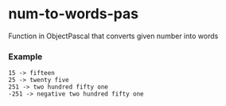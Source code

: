 # num-to-words-pas
Function in ObjectPascal that converts given number into words

### Example
```
15 -> fifteen
25 -> twenty five
251 -> two hundred fifty one
-251 -> negative two hundred fifty one
```